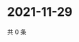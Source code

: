 # 2021-11-29

共 0 条

<!-- BEGIN WEIBO -->
<!-- 最后更新时间 Mon Nov 29 2021 16:14:19 GMT+0800 (China Standard Time) -->

<!-- END WEIBO -->
